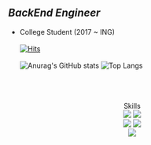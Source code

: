 ## _BackEnd Engineer_

- College Student (2017 ~ ING)<br><br>
[![Hits](https://hits.seeyoufarm.com/api/count/incr/badge.svg?url=https%3A%2F%2Fgithub.com%2Fpooooobi%2Fhit-counter&count_bg=%23CCDBE2&title_bg=%23555555&icon=&icon_color=%23E7E7E7&title=hits&edge_flat=false)](https://hits.seeyoufarm.com)
<br></br>
![Anurag's GitHub stats](https://github-readme-stats.vercel.app/api?username=pooooobi&&show_icons=true&theme=vue)
![Top Langs](https://github-readme-stats.vercel.app/api/top-langs/?username=pooooobi&layout=compact&theme=vue)
<br><br>
<div align = center>
<br><br>
Skills<br>
<img src="https://img.shields.io/badge/Java-007396?style=flat-square&logo=Java&logoColor=white"/>
<img src="https://img.shields.io/badge/Spring Boot-6DB33F?style=flat-square&logo=SpringBoot&logoColor=white"/>
<br>
<img src="https://img.shields.io/badge/MySQL-4479A1?style=flat-square&logo=MySQL&logoColor=white"/>
<img src="https://img.shields.io/badge/Oracle-F80000?style=flat-square&logo=Oracle&logoColor=white"/>
<br>
<img src="https://img.shields.io/badge/Amazon Aws-232F3E?style=flat-square&logo=AmazonAws&logoColor=white"/>
<br><br>
</div>
